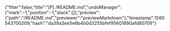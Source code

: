 {"filter":false,"title":"[P] /README.md","undoManager":{"mark":-1,"position":-1,"stack":[]},"preview":{"path":"/README.md","previewer":"previewMarkdown"},"timestamp":1560543700209,"hash":"da39a3ee5e6b4b0d3255bfef95601890afd80709"}
